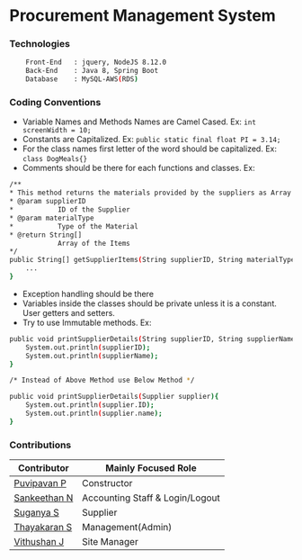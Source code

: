 # Procurement Management System
### Technologies
```sh
    Front-End   : jquery, NodeJS 8.12.0
    Back-End    : Java 8, Spring Boot
    Database    : MySQL-AWS(RDS)
```

### Coding Conventions
* Variable Names and Methods Names are Camel Cased. Ex: ```int screenWidth = 10; ```
* Constants are Capitalized. Ex: ```public static final float PI = 3.14; ```
* For the class names first letter of the word should be capitalized. Ex: ```class DogMeals{} ```
* Comments should be there for each functions and classes.
 Ex:
```sh
/**
* This method returns the materials provided by the suppliers as Array
* @param supplierID
*           ID of the Supplier 
* @param materialType
*           Type of the Material
* @return String[]
            Array of the Items
*/
public String[] getSupplierItems(String supplierID, String materialType){
    ...
}
```
* Exception handling should be there
* Variables inside the classes should be private unless it is a constant. User getters and setters.
* Try to use Immutable methods. 
Ex:
```sh
public void printSupplierDetails(String supplierID, String supplierName){
    System.out.println(supplierID);
    System.out.println(supplierName);
}

/* Instead of Above Method use Below Method */

public void printSupplierDetails(Supplier supplier){
    System.out.println(supplier.ID);
    System.out.println(supplier.name);
}
```

### Contributions
| Contributor | Mainly Focused Role |
| ----------- | -------- |
| [Puvipavan P](https://github.com/Puvipavan) | Constructor  |
| [Sankeethan N ](https://github.com/nsankeeth) | Accounting Staff & Login/Logout  |
| [Suganya S](https://github.com/Sugan-s) | Supplier | 
| [Thayakaran S](https://github.com/Thayakaran) | Management(Admin) | 
| [Vithushan J](https://github.com/JegaVithu) | Site Manager |
